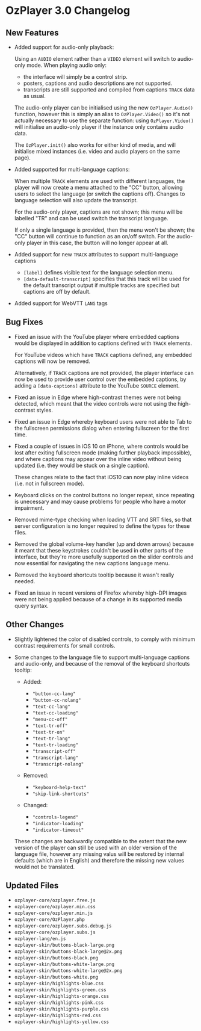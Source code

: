 # OzPlayer 3.0 Changelog

## New Features

* Added support for audio-only playback:

  Using an `AUDIO` element rather than a `VIDEO` element will switch to audio-only mode. When playing audio only:

  * the interface will simply be a control strip.
  * posters, captions and audio descriptions are not supported.
  * transcripts are still supported and compiled from captions `TRACK` data as usual.

  The audio-only player can be initialised using the new `OzPlayer.Audio()` function, however this is simply an alias to `OzPlayer.Video()` so it's not actually necessary to use the separate function: using `OzPlayer.Video()` will initialise an audio-only player if the instance only contains audio data.

  The `OzPlayer.init()` also works for either kind of media, and will initialise mixed instances (i.e. video and audio players on the same page).

* Added supported for multi-language captions:

  When multiple `TRACK` elements are used with different languages, the player will now create a menu attached to the "CC" button, allowing users to select the language (or switch the captions off). Changes to language selection will also update the transcript.

  For the audio-only player, captions are not shown; this menu will be labelled "TR" and can be used switch the transcript language.

  If only a single language is provided, then the menu won't be shown; the "CC" button will continue to function as an on/off switch. For the audio-only player in this case, the button will no longer appear at all.

* Added support for new `TRACK` attributes to support multi-language captions

  * `[label]` defines visible text for the language selection menu.
  * `[data-default-transcript]` specifies that this track will be used for the default transcript output if multiple tracks are specified but captions are off by default.

* Added support for WebVTT `LANG` tags

## Bug Fixes

* Fixed an issue with the YouTube player where embedded captions would be displayed in addition to captions defined with `TRACK` elements.

  For YouTube videos which have `TRACK` captions defined, any embedded captions will now be removed.

  Alternatively, if `TRACK` captions are not provided, the player interface can now be used to provide user control over the embedded captions, by adding a `[data-captions]` attribute to the YouTube `SOURCE` element.

* Fixed an issue in Edge where high-contrast themes were not being detected, which meant that the video controls were not using the high-contrast styles.

* Fixed an issue in Edge whereby keyboard users were not able to Tab to the fullscreen permissions dialog when entering fullscreen for the first time.

* Fixed a couple of issues in iOS 10 on iPhone, where controls would be lost after exiting fullscreen mode (making further playback impossible), and where captions may appear over the inline video without being updated (i.e. they would be stuck on a single caption).

  These changes relate to the fact that iOS10 can now play inline videos (i.e. not in fullscreen mode).

* Keyboard clicks on the control buttons no longer repeat, since repeating is unecessary and may cause problems for people who have a motor impairment.

* Removed mime-type checking when loading VTT and SRT files, so that server configuration is no longer required to define the types for these files.

* Removed the global volume-key handler (up and down arrows) because it meant that these keystrokes couldn't be used in other parts of the interface, but they're more usefully supported on the slider controls and now essential for navigating the new captions language menu.

* Removed the keyboard shortcuts tooltip because it wasn't really needed.

* Fixed an issue in recent versions of Firefox whereby high-DPI images were not being applied because of a change in its supported media query syntax.

## Other Changes

* Slightly lightened the color of disabled controls, to comply with minimum contrast requirements for small controls.

* Some changes to the language file to support multi-language captions and audio-only, and because of the removal of the keyboard shortcuts tooltip:

  * Added:

    * `"button-cc-lang"`
    * `"button-cc-nolang"`
    * `"text-cc-lang"`
    * `"text-cc-loading"`
    * `"menu-cc-off"`
    * `"text-tr-off"`
    * `"text-tr-on"`
    * `"text-tr-lang"`
    * `"text-tr-loading"`
    * `"transcript-off"`
    * `"transcript-lang"`
    * `"transcript-nolang"`

  * Removed:

    * `"keyboard-help-text"`
    * `"skip-link-shortcuts"`

  * Changed:

    * `"controls-legend"`
    * `"indicator-loading"`
    * `"indicator-timeout"`

  These changes are backwardly compatible to the extent that the new version of the player can still be used with an older version of the language file, however any missing valus will be restored by internal defaults (which are in English) and therefore the missing new values would not be translated.

## Updated Files

* `ozplayer-core/ozplayer.free.js`
* `ozplayer-core/ozplayer.min.css`
* `ozplayer-core/ozplayer.min.js`
* `ozplayer-core/OzPlayer.php`
* `ozplayer-core/ozplayer.subs.debug.js`
* `ozplayer-core/ozplayer.subs.js`
* `ozplayer-lang/en.js`
* `ozplayer-skin/buttons-black-large.png`
* `ozplayer-skin/buttons-black-large@2x.png`
* `ozplayer-skin/buttons-black.png`
* `ozplayer-skin/buttons-white-large.png`
* `ozplayer-skin/buttons-white-large@2x.png`
* `ozplayer-skin/buttons-white.png`
* `ozplayer-skin/highlights-blue.css`
* `ozplayer-skin/highlights-green.css`
* `ozplayer-skin/highlights-orange.css`
* `ozplayer-skin/highlights-pink.css`
* `ozplayer-skin/highlights-purple.css`
* `ozplayer-skin/highlights-red.css`
* `ozplayer-skin/highlights-yellow.css`


